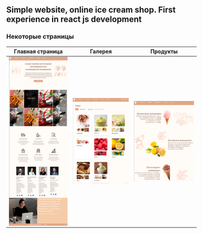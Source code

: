 
## Simple website, online ice cream shop. First experience in react js development
### Некоторые страницы

| Главная страница|Галерея|Продукты |
|:----------------:|:---------:|:----------------:|
|<img src="https://github.com/denisislamgaleevv/SimpleReactIceCreamSite/blob/master/Main.png" width="400" valign="top" /> | <img src="https://github.com/denisislamgaleevv/SimpleReactIceCreamSite/blob/master/Gallery.png" width="400" valign="top"/> | <img src="https://github.com/denisislamgaleevv/SimpleReactIceCreamSite/blob/master/Products.png" width="400" valign="top"/> |
 

 
